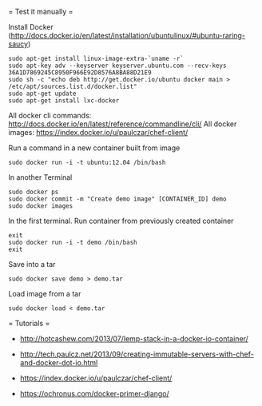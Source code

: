 = Test it manually =

Install Docker (http://docs.docker.io/en/latest/installation/ubuntulinux/#ubuntu-raring-saucy)

    sudo apt-get install linux-image-extra-`uname -r`
    sudo apt-key adv --keyserver keyserver.ubuntu.com --recv-keys 36A1D7869245C8950F966E92D8576A8BA88D21E9
    sudo sh -c "echo deb http://get.docker.io/ubuntu docker main > /etc/apt/sources.list.d/docker.list"
    sudo apt-get update
    sudo apt-get install lxc-docker

All docker cli commands: http://docs.docker.io/en/latest/reference/commandline/cli/
All docker images: https://index.docker.io/u/paulczar/chef-client/

Run a command in a new container built from image

    sudo docker run -i -t ubuntu:12.04 /bin/bash

In another Terminal

    sudo docker ps
    sudo docker commit -m "Create demo image" [CONTAINER_ID] demo
    sudo docker images

In the first terminal. Run container from previously created container

    exit
    sudo docker run -i -t demo /bin/bash
    exit

Save into a tar

    sudo docker save demo > demo.tar

Load image from a tar

    sudo docker load < demo.tar

= Tutorials =

* http://hotcashew.com/2013/07/lemp-stack-in-a-docker-io-container/
* http://tech.paulcz.net/2013/09/creating-immutable-servers-with-chef-and-docker-dot-io.html
* https://index.docker.io/u/paulczar/chef-client/

* https://ochronus.com/docker-primer-django/
